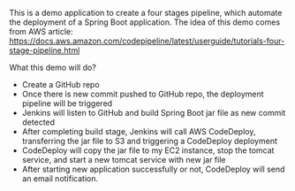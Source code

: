 This is a demo application to create a four stages pipeline, which automate the deployment of a Spring Boot application. The idea of this demo comes from AWS article:
https://docs.aws.amazon.com/codepipeline/latest/userguide/tutorials-four-stage-pipeline.html

What this demo will do?
- Create a GitHub repo
- Once there is new commit pushed to GitHub repo, the deployment pipeline will be triggered
- Jenkins will listen to GitHub and build Spring Boot jar file as new commit detected
- After completing build stage, Jenkins will call AWS CodeDeploy, transferring the jar file to S3 and triggering a CodeDeploy deployment
- CodeDeploy will copy the jar file to my EC2 instance, stop the tomcat service, and start a new tomcat service with new jar file
- After starting new application successfully or not, CodeDeploy will send an email notification.